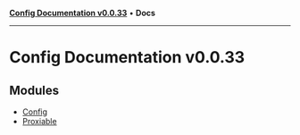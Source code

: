 [**Config Documentation v0.0.33**](README.md) • **Docs**

***

# Config Documentation v0.0.33

## Modules

- [Config](Config/README.md)
- [Proxiable](Proxiable/README.md)

